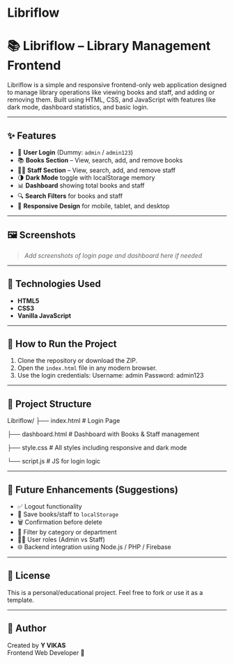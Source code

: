 # Libriflow
# 📚 Libriflow – Library Management Frontend

Libriflow is a simple and responsive frontend-only web application designed to manage library operations like viewing books and staff, and adding or removing them. Built using HTML, CSS, and JavaScript with features like dark mode, dashboard statistics, and basic login.

---

## ✨ Features

- 🔐 **User Login** (Dummy: `admin` / `admin123`)
- 📚 **Books Section** – View, search, add, and remove books
- 👨‍🏫 **Staff Section** – View, search, add, and remove staff
- 🌗 **Dark Mode** toggle with localStorage memory
- 📊 **Dashboard** showing total books and staff
- 🔍 **Search Filters** for books and staff
- 📱 **Responsive Design** for mobile, tablet, and desktop

---

## 🖼️ Screenshots

> _Add screenshots of login page and dashboard here if needed_

---

## 🔧 Technologies Used

- **HTML5**
- **CSS3**
- **Vanilla JavaScript**

---

## 🚀 How to Run the Project

1. Clone the repository or download the ZIP.
2. Open the `index.html` file in any modern browser.
3. Use the login credentials:
   Username: admin
   Password: admin123

---

## 📁 Project Structure

Libriflow/
├── index.html # Login Page

├── dashboard.html # Dashboard with Books & Staff management

├── style.css # All styles including responsive and dark mode

└── script.js # JS for login logic

---

## 📌 Future Enhancements (Suggestions)

- ✅ Logout functionality
- 💾 Save books/staff to `localStorage`
- 🗑️ Confirmation before delete
- 📂 Filter by category or department
- 🧑‍🎓 User roles (Admin vs Staff)
- 🌐 Backend integration using Node.js / PHP / Firebase

---

## 📄 License

This is a personal/educational project. Feel free to fork or use it as a template.

---

## 🙌 Author

Created by **Y VIKAS**  
Frontend Web Developer 🚀

